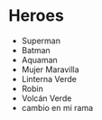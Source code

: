 # Heroes

* Superman
* Batman
* Aquaman
* Mujer Maravilla
* Linterna Verde
* Robin
* Volcán Verde
* cambio en mi rama
